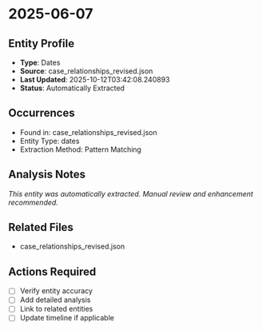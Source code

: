 # 2025-06-07

## Entity Profile
- **Type**: Dates
- **Source**: case_relationships_revised.json
- **Last Updated**: 2025-10-12T03:42:08.240893
- **Status**: Automatically Extracted

## Occurrences
- Found in: case_relationships_revised.json
- Entity Type: dates
- Extraction Method: Pattern Matching

## Analysis Notes
*This entity was automatically extracted. Manual review and enhancement recommended.*

## Related Files
- case_relationships_revised.json

## Actions Required
- [ ] Verify entity accuracy
- [ ] Add detailed analysis
- [ ] Link to related entities
- [ ] Update timeline if applicable
